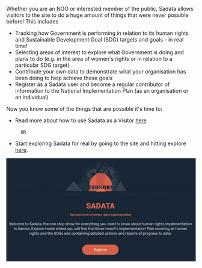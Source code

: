 Whether you are an NGO or interested member of the public, Sadata allows visitors to the site to do a huge amount of things that were never possible before! This includes

* Tracking how Government is performing in relation to its human rights and Sustainable Development Goal \(SDG\) targets and goals - in real time! 
* Selecting areas of interest to explore what Government is doing and plans to do \(e.g. in the area of women's rights or in relation to a particular SDG target\) 
* Contribute your own data to demonstrate what your organisation has been doing to help achieve these goals
* Register as a Sadata user and become a regular contributor of information to the National Implementation Plan \(as an organisation or an individual\)

Now you know some of the things that are possible it's time to:

* Read more about how to use Sadata as a Visitor [here](/visitors/using-sadata-as-a-visitor.md)

        OR

* Start exploring Sadata for real by going to the site and hitting explore [here](https://sadata-production.firebaseapp.com). 

![](/assets/Explore.png)





